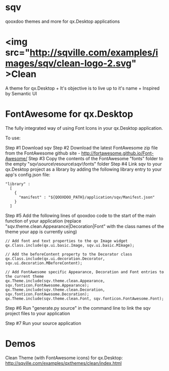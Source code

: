 # sqv
qooxdoo themes and more for qx.Desktop applications

<img src="http://sqville.com/examples/images/sqv/clean-logo-2.svg" \>Clean
===========
A theme for qx.Desktop + It's objective is to live up to it's name + Inspired by Semantic UI


FontAwesome for qx.Desktop
==========================
The fully integrated way of using Font Icons in your qx.Desktop application.

To use:

Step #1 Download sqv
Step #2 Download the latest FontAwesome zip file from the FontAwesome github site - http://fortawesome.github.io/Font-Awesome/
Step #3 Copy the contents of the FontAwesome "fonts" folder to the empty "sqv\source\resource\sqv\fonts" folder
Step #4 Link sqv to your qx.Desktop project as a library by adding the following library entry to your app's config.json file:

	"library" :
      [
        {
          "manifest" : "${QOOXDOO_PATH}/application/sqv/Manifest.json"
        }
      ]

Step #5 Add the following lines of qooxdoo code to the start of the main function of your application (replace "sqv.theme.clean.Appearance|Decoration|Font" with the class names of the theme your app is currently using)

	// Add font and text properties to the qx Image widget
	qx.Class.include(qx.ui.basic.Image, sqv.ui.basic.MImage);
	  
	// Add the beforeContent property to the Decorator class
	qx.Class.include(qx.ui.decoration.Decorator, sqv.ui.decoration.MBeforeContent);
	 
	// Add FontAwesome specific Appearance, Decoration and Font entries to the current theme 
	qx.Theme.include(sqv.theme.clean.Appearance, sqv.fonticon.FontAwesome.Appearance);
	qx.Theme.include(sqv.theme.clean.Decoration, sqv.fonticon.FontAwesome.Decoration);
	qx.Theme.include(sqv.theme.clean.Font, sqv.fonticon.FontAwesome.Font);

Step #6 Run "generate.py source" in the command line to link the sqv project files to your application

Step #7 Run your source application


Demos
===========
Clean Theme (with FontAwesome icons) for qx.Desktop: http://sqville.com/examples/qxthemes/clean/index.html
